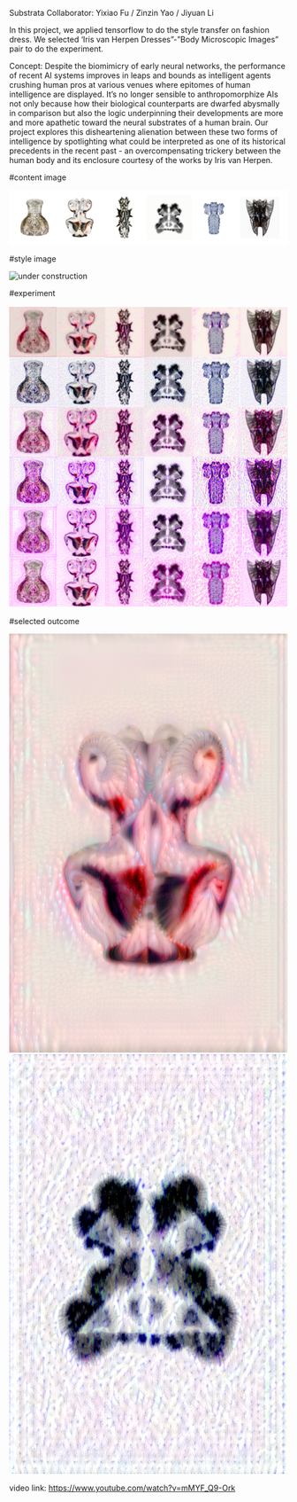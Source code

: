 Substrata
Collaborator: Yixiao Fu / Zinzin Yao / Jiyuan Li

In this project, we applied tensorflow to do the style transfer on fashion dress. We selected ‘Iris van Herpen 
Dresses”-”Body Microscopic Images” pair to do the experiment.

Concept:
Despite the biomimicry of early neural networks, the performance of recent AI systems improves in leaps
and bounds as intelligent agents crushing human pros at various venues where epitomes of human intelligence 
are displayed. It’s no longer sensible to anthropomorphize AIs not only because how their biological counterparts 
are dwarfed abysmally in comparison but also the logic underpinning their developments are more and more apathetic 
toward the neural substrates of a human brain. Our project explores this disheartening alienation between these two 
forms of intelligence by spotlighting what could be interpreted as one of its historical precedents in the recent 
past - an overcompensating trickery between the human body and its enclosure courtesy of the works by Iris van Herpen.

#content image

![under construction](https://github.com/yichinlee/style_transfer/blob/master/img/small-02.png?raw=true)

#style image

![under construction](https://github.com/yichinlee/style_transfer/blob/master/img/small-03.png?raw=true)

#experiment

![under construction](https://github.com/yichinlee/style_transfer/blob/master/img/process_min.png?raw=true)

#selected outcome

![under construction](https://github.com/yichinlee/style_transfer/blob/master/img/results_at_iteration_19_1.png?raw=true)
![under construction](https://github.com/yichinlee/style_transfer/blob/master/img/results_at_iteration_19_3.png?raw=true)

video link: https://www.youtube.com/watch?v=mMYF_Q9-Ork
